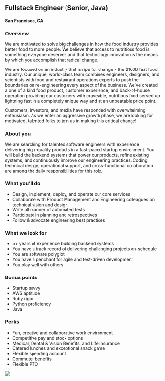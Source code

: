## Fullstack Engineer (Senior, Java)
#### San Francisco, CA

### Overview
We are motivated to solve big challenges in how the food industry provides better food to more people. We believe that access to nutritious food is something everyone deserves and that technology innovation is the means by which you accomplish that radical change.

We are focused on an industry that is ripe for change - the $160B fast food industry. Our unique, world-class team combines engineers, designers, and scientists with food and restaurant operations experts to push the boundaries on re-engineering every aspect of the business. We've created a one of a kind food product, customer experience, and back-of-house operation providing our customers with craveable, nutritious food served up lightning fast in a completely unique way and at an unbeatable price point.

Customers, investors, and media have responded with overwhelming enthusiasm. As we enter an aggressive growth phase, we are looking for motivated, talented folks to join us in making this critical change!

### About you
We are searching for talented software engineers with experience delivering high-quality products in a fast-paced startup environment. You will build the backend systems that power our products, refine existing systems, and continuously improve our engineering practices. Coding, technical design, operational support, and cross-functional collaboration are among the daily responsibilities for this role.

### What you’ll do
+	Design, implement, deploy, and operate our core services
+	Collaborate with Product Management and Engineering colleagues on technical vision and design
+	Write all manner of automated tests
+	Participate in planning and retrospectives
+	Follow & advocate engineering best practices

### What we look for
+	5+ years of experience building backend systems
+	You have a track record of delivering challenging projects on-schedule
+	You are software polyglot
+	You have a penchant for agile and test-driven development
+	You play well with others

### Bonus points
+	Startup savvy
+	AWS aptitude
+	Ruby rigor
+	Python proficiency
+	Java

### Perks
+	Fun, creative and collaborative work environment
+	Competitive pay and stock options
+	Medical, Dental & Vision Benefits, and Life Insurance
+	Catered lunches and exceptional snack game
+	Flexible spending account
+	Commuter benefits
+	Flexible PTO


[<img src='https://dabuttonfactory.com/button.png?t=Learn+More&f=Calibri-Bold&ts=24&tc=fff&hp=20&vp=8&c=5&bgt=unicolored&bgc=29aafe'>](https://letsrockit.co/jobs/rwf0c2e-fullstack-engineer-java)
